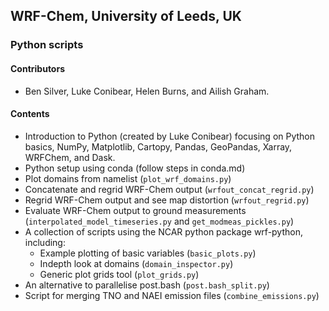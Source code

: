 ## WRF-Chem, University of Leeds, UK
### Python scripts

#### Contributors
- Ben Silver, Luke Conibear, Helen Burns, and Ailish Graham.  
  
#### Contents
- Introduction to Python (created by Luke Conibear) focusing on Python basics, NumPy, Matplotlib, Cartopy, Pandas, GeoPandas, Xarray, WRFChem, and Dask.  
- Python setup using conda (follow steps in conda.md)  
- Plot domains from namelist (`plot_wrf_domains.py`)  
- Concatenate and regrid WRF-Chem output (`wrfout_concat_regrid.py`)  
- Regrid WRF-Chem output and see map distortion (`wrfout_regrid.py`)  
- Evaluate WRF-Chem output to ground measurements (`interpolated_model_timeseries.py` and `get_modmeas_pickles.py`)  
- A collection of scripts using the NCAR python package wrf-python, including:  
  - Example plotting of basic variables (`basic_plots.py`)  
  - Indepth look at domains (`domain_inspector.py`)  
  - Generic plot grids tool (`plot_grids.py`)  
- An alternative to parallelise post.bash (`post.bash_split.py`)  
- Script for merging TNO and NAEI emission files (`combine_emissions.py`)  
